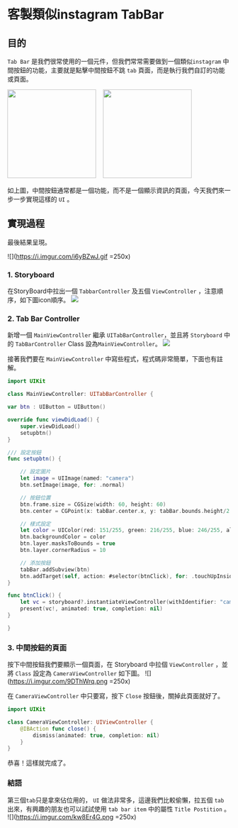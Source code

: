 客製類似instagram TabBar
===

## 目的
`Tab Bar` 是我們很常使用的一個元件，但我們常常需要做到一個類似`instagram` 中間按鈕的功能，主要就是點擊中間按鈕不跳 `tab` 頁面，而是執行我們自訂的功能或頁面。

<img src="https://i.imgur.com/iLSwolv.jpg" width="200" alt="" align=center/></img>&nbsp;&nbsp;&nbsp;&nbsp;<img src="https://i.imgur.com/fpJLF9C.jpg" width="200" alt="" align=center/></img>

如上圖，中間按鈕通常都是一個功能，而不是一個顯示資訊的頁面，今天我們來一步一步實現這樣的 `UI` 。
<!-- more -->

## 實現過程
最後結果呈現。

![](https://i.imgur.com/i6yBZwJ.gif =250x)

### 1. Storyboard
在StoryBoard中拉出一個 `TabbarController` 及五個 `ViewController` ，注意順序，如下圖icon順序。
![](https://i.imgur.com/YJBpbVe.png)

### 2. Tab Bar Controller
新增一個 `MainViewController` 繼承 `UITabBarController`，並且將 `Storyboard` 中的 `TabBarController` Class 設為`MainViewController`。
![](https://i.imgur.com/74Ili2E.png)

接著我們要在 `MainViewController` 中寫些程式，程式碼非常簡單，下面也有註解。

```swift
import UIKit

class MainViewController: UITabBarController {

var btn : UIButton = UIButton()

override func viewDidLoad() {
    super.viewDidLoad()
    setupbtn()
}

/// 設定按鈕
func setupbtn() {

    // 設定圖片
    let image = UIImage(named: "camera")
    btn.setImage(image, for: .normal)

    // 按鈕位置
    btn.frame.size = CGSize(width: 60, height: 60)
    btn.center = CGPoint(x: tabBar.center.x, y: tabBar.bounds.height/2 - 15)

    // 樣式設定
    let color = UIColor(red: 151/255, green: 216/255, blue: 246/255, alpha: 1)
    btn.backgroundColor = color
    btn.layer.masksToBounds = true
    btn.layer.cornerRadius = 10

    // 添加按鈕
    tabBar.addSubview(btn)
    btn.addTarget(self, action: #selector(btnClick), for: .touchUpInside)
}

func btnClick() {
    let vc = storyboard?.instantiateViewController(withIdentifier: "camera")
    present(vc!, animated: true, completion: nil)
}

}
```

### 3. 中間按鈕的頁面
按下中間按鈕我們要顯示一個頁面，在 Storyboard 中拉個 `ViewController` ，並將 `Class` 設定為 `CameraViewController` 如下圖。
![](https://i.imgur.com/9DThWrq.png =250x)

在 `CameraViewController` 中只要寫，按下 `Close` 按鈕後，關掉此頁面就好了。

```swift
import UIKit

class CameraViewController: UIViewController {
    @IBAction func close() {
        dismiss(animated: true, completion: nil)
    }
}
```

恭喜！這樣就完成了。

### 結語
第三個`tab`只是拿來佔位用的， `UI` 做法非常多，這邊我們比較偷懶，拉五個 `tab` 出來，有興趣的朋友也可以試試使用 `tab bar item` 中的屬性 `Title Postition` 。
![](https://i.imgur.com/kw8Er4G.png =250x)
